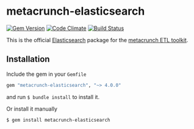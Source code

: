 metacrunch-elasticsearch
========================

[![Gem Version](https://badge.fury.io/rb/metacrunch-elasticsearch.svg)](http://badge.fury.io/rb/metacrunch-elasticsearch)
[![Code Climate](https://codeclimate.com/github/ubpb/metacrunch-elasticsearch/badges/gpa.svg)](https://codeclimate.com/github/ubpb/metacrunch-elasticsearch)
[![Build Status](https://travis-ci.org/ubpb/metacrunch-elasticsearch.svg)](https://travis-ci.org/ubpb/metacrunch-elasticsearch)

This is the official [Elasticsearch](https://www.elastic.co) package for the [metacrunch ETL toolkit](https://github.com/ubpb/metacrunch).

Installation
------------

Include the gem in your `Gemfile`

```ruby
gem "metacrunch-elasticsearch", "~> 4.0.0"
```

and run `$ bundle install` to install it.

Or install it manually

```
$ gem install metacrunch-elasticsearch
```
